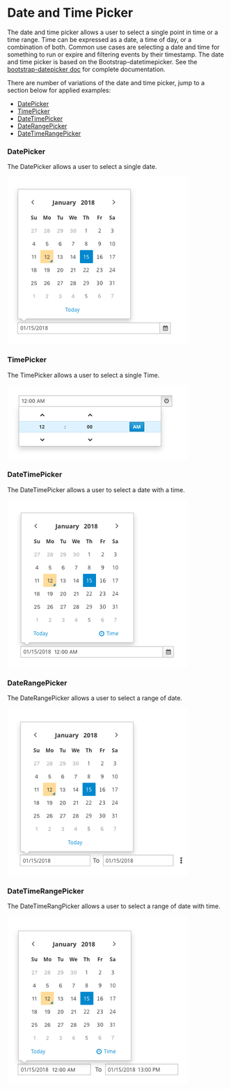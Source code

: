# Date and Time Picker

The date and  time picker allows a user to select a single point in time or a time range. Time can be expressed as a date, a time of day, or a combination of both. Common use cases are selecting a date and time for something to run or expire and filtering events by their timestamp. The date and time picker is based on the Bootstrap-datetimepicker. See the
[bootstrap-datepicker doc](http://http://eonasdan.github.io/bootstrap-datetimepicker/) for complete documentation.

There are number of variations of the date and time picker, jump to a section below for applied examples:</br>
* [DatePicker](#DatePicker)
* [TimePicker](#TimePicker)
* [DateTimePicker](#DateTimePicker)
* [DateRangePicker](#DateRangePicker)
* [DateTimeRangePicker](#DateTimeRangPicker)

### DatePicker
The DatePicker allows a user to select a single date.
</br>

![DatePicker](img/datepickernew.png)

### TimePicker
The TimePicker allows a user to select a single Time.
</br>

![TimePicker](img/timepicker.png)

### DateTimePicker
The DateTimePicker allows a user to select a date with a time.
</br>

![DateTimePicker](img/datetime-picker.png)

### DateRangePicker
The DateRangePicker allows a user to select a range of date.
</br>

![DateRangePicker](img/daterange.png)

### DateTimeRangePicker
The DateTimeRangPicker allows a user to select a range of date with time.
</br>

![DateTimeRangePicker](img/datetime-range.png)
